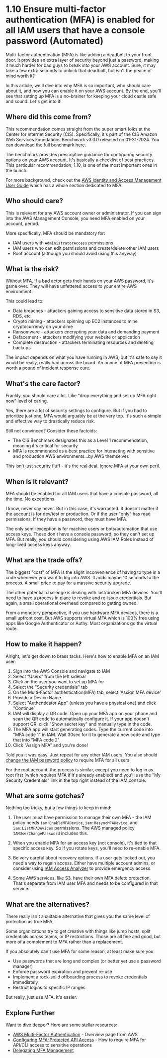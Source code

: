 # 1.10 Ensure multi-factor authentication (MFA) is enabled for all IAM users that have a console password (Automated)

Multi-factor authentication (MFA) is like adding a deadbolt to your front door. It provides an extra layer of security beyond just a password, making it much harder for bad guys to break into your AWS account. Sure, it may take a few extra seconds to unlock that deadbolt, but isn't the peace of mind worth it? 

In this article, we'll dive into why MFA is so important, who should care about it, and how you can enable it on your AWS account. By the end, you'll see that setting up MFA is a no-brainer for keeping your cloud castle safe and sound. Let's get into it!

## Where did this come from?

This recommendation comes straight from the super smart folks at the Center for Internet Security (CIS). Specifically, it's part of the CIS Amazon Web Services Foundations Benchmark v3.0.0 released on 01-31-2024. You can download the full benchmark [here](https://downloads.cisecurity.org/#/).

The benchmark provides prescriptive guidance for configuring security options on your AWS account. It's basically a checklist of best practices. This particular recommendation, 1.10, is one of the most important ones in the bunch.

For more background, check out the [AWS Identity and Access Management User Guide](https://docs.aws.amazon.com/IAM/latest/UserGuide/introduction.html) which has a whole section dedicated to MFA.

## Who should care? 

This is relevant for any AWS account owner or administrator. If you can sign into the AWS Management Console, you need MFA enabled on your account, period. 

More specifically, MFA should be mandatory for:

- IAM users with `AdministratorAccess` permissions 
- IAM users who can edit permissions and create/delete other IAM users
- Root account (although you should avoid using this anyway)

## What is the risk?

Without MFA, if a bad actor gets their hands on your AWS password, it's game over. They will have unfettered access to your entire AWS environment. 

This could lead to:

- Data breaches - attackers gaining access to sensitive data stored in S3, RDS, etc
- Crypto mining - attackers spinning up EC2 instances to mine cryptocurrency on your dime
- Ransomware - attackers encrypting your data and demanding payment
- Defacement - attackers modifying your website or application 
- Complete destruction - attackers terminating resources and deleting backups

The impact depends on what you have running in AWS, but it's safe to say it would be really, really bad across the board. An ounce of MFA prevention is worth a pound of incident response cure.

## What's the care factor?

Frankly, you should care a lot. Like "drop everything and set up MFA right now" level of caring.

Yes, there are a lot of security settings to configure. But if you had to prioritize just one, MFA would arguably be at the very top. It's such a simple and effective way to drastically reduce risk.

Still not convinced? Consider these factoids:

- The CIS Benchmark designates this as a Level 1 recommendation, meaning it's critical for security
- MFA is recommended as a best practice for interacting with sensitive and production AWS environments...by AWS themselves

This isn't just security fluff - it's the real deal. Ignore MFA at your own peril.

## When is it relevant?

MFA should be enabled for all IAM users that have a console password, all the time. No exceptions.

I know, never say never. But in this case, it's warranted. It doesn't matter if the account is for dev/test or production. Or if the user "only" has read permissions. If they have a password, they must have MFA. 

The only semi-exception is for machine users or bots/automation that use access keys. These don't have a console password, so they can't set up MFA. But really, you should considering using AWS IAM Roles instead of long-lived access keys anyway.

## What are the trade offs?

The biggest "cost" of MFA is the slight inconvenience of having to type in a code whenever you want to log into AWS. It adds maybe 10 seconds to the process. A small price to pay for a massive security upgrade.

The other potential challenge is dealing with lost/broken MFA devices. You'll need to have a process in place to revoke and re-issue credentials. But again, a small operational overhead compared to getting owned.

From a monetory perspective, if you use hardware MFA devices, there is a small upfront cost. But AWS supports virtual MFA which is 100% free using apps like Google Authenticator or Authy. Most organizations go the virtual route.

## How to make it happen?

Alright, let's get down to brass tacks. Here's how to enable MFA on an IAM user:

1. Sign into the AWS Console and navigate to IAM 
2. Select "Users" from the left sidebar
3. Click on the user you want to set up MFA for
4. Select the "Security credentials" tab
5. On the Multi-Factor authentication(MFA) tab, select 'Assign MFA device'
6. Provide a Device Name
7. Select "Authenticator App" (unless you have a physical one) and click "Continue"  
8. IAM will display a QR code. Open up your MFA app on your phone and scan the QR code to automatically configure it. If your app doesn't support QR, click "Show secret key" and manually type in the code.
9. The MFA app will start generating codes. Type the current code into "MFA code 1" in IAM. Wait 30sec for it to generate a new code and type that into "MFA code 2".
10. Click "Assign MFA" and you're done! 

Told you it was easy. Just repeat for any other IAM users. You also should [change the IAM password policy](https://docs.aws.amazon.com/IAM/latest/UserGuide/id_credentials_passwords_account-policy.html) to require MFA for all users.

For the root account, the process is similar, except you need to log in as root first (which requires MFA if it's already enabled) and you'll use the "My Security Credentials" link in the top right instead of the IAM console.

## What are some gotchas?

Nothing too tricky, but a few things to keep in mind:

1. The user must have permission to manage their own MFA - the IAM policy needs `iam:EnableMFADevice`, `iam:ResyncMFADevice`, and `iam:ListMFADevices` permissions. The AWS managed policy `IAMUserChangePassword` includes this.

2. When you enable MFA for an access key (not console), it's tied to that specific access key. So if you rotate keys, you'll need to re-enable MFA.

3. Be very careful about recovery options. If a user gets locked out, you need a way to regain access. Either have multiple account admins, or consider using [IAM Access Analyzer](https://docs.aws.amazon.com/IAM/latest/UserGuide/access-analyzer-access-preview.html) to provide emergency access.

4. Some AWS services, like S3, have their own MFA delete protection. That's separate from IAM user MFA and needs to be configured in that service.

## What are the alternatives?

There really isn't a suitable alternative that gives you the same level of protection as true MFA. 

Some organizations try to get creative with things like jump hosts, split credentials across teams, or IP restrictions. Those are all fine and good, but more of a complement to MFA rather than a replacement. 

If you absolutely can't use MFA for some reason, at least make sure you:

- Use passwords that are long and complex (or better yet use a password manager)
- Enforce password expiration and prevent re-use 
- Implement a rock-solid offboarding process to revoke credentials immediately  
- Restrict logins to specific IP ranges

But really, just use MFA. It's easier. 

## Explore Further

Want to dive deeper? Here are some stellar resources:

- [AWS Multi-Factor Authentication](https://aws.amazon.com/iam/features/mfa/) - Overview page from AWS
- [Configuring MFA-Protected API Access](https://docs.aws.amazon.com/IAM/latest/UserGuide/id_credentials_mfa_configure-api-require.html) - How to require MFA for API/CLI access to sensitive operations
- [Delegating MFA Management](https://aws.amazon.com/blogs/security/how-to-delegate-management-of-multi-factor-authentication-to-aws-iam-users/)